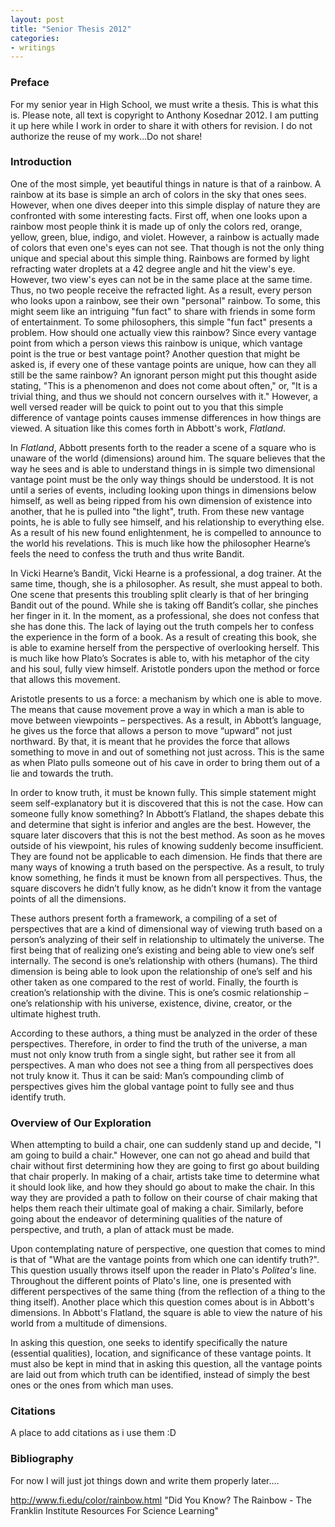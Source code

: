 ```yaml
---
layout: post
title: "Senior Thesis 2012"
categories:
- writings
---
```


### Preface ###

For my senior year in High School, we must write a thesis. This is what this is. Please note, all text is copyright to Anthony Kosednar 2012. I am putting it up here while I work in order to share it with others for revision. I do not authorize the reuse of my work…Do not share!

### Introduction ###

<!-- Citation: http://www.fi.edu/color/rainbow.html -->

One of the most simple, yet beautiful things in nature is that of a rainbow. A rainbow at its base is simple an arch of colors in the sky that ones sees. However, when one dives deeper into this simple display of nature they are confronted with some interesting facts. First off, when one looks upon a rainbow most people think it is made up of only the colors red, orange, yellow, green, blue, indigo, and violet. However, a rainbow is actually made of colors that even one's eyes can not see. That though is not the only thing unique and special about this simple thing. Rainbows are formed by light refracting water droplets at a 42 degree angle and hit the view's eye. However, two view's eyes can not be in the same place at the same time. Thus, no two people receive the refracted light. As a result, every person  who looks upon a rainbow, see their own "personal" rainbow. To some, this might seem like an intriguing  "fun fact" to share with friends in some form of entertainment. To some philosophers, this simple "fun fact" presents a problem. How should one actually view this rainbow? Since every vantage point from which a person views this rainbow is unique, which vantage point is the true or best vantage point? Another question that might be asked is, if every one of these vantage points are unique, how can they all still be the same rainbow? An ignorant person might put this thought aside stating, "This is a phenomenon and does not come about often," or, "It is a trivial thing, and thus we should not concern ourselves with it." However, a well versed reader will be quick to point out to you that this simple difference of vantage points causes immense differences in how things are viewed. A situation like this comes forth in Abbott's work, *Flatland*.

In *Flatland*, Abbott presents forth to the reader a scene of a square who is unaware of the world (dimensions) around him. The square believes that the way he sees and is able to understand things in is simple two dimensional vantage point must be the only way things should be understood. It is not until a series of events, including looking upon things in dimensions below himself, as well as being ripped from his own dimension of existence into another, that he is pulled into "the light", truth. From these new vantage points, he is able to fully see himself, and his relationship to everything else. As a result of his new found enlightenment, he is compelled to announce to the world his revelations. This is much like how the philosopher Hearne’s feels the need to confess the truth and thus write Bandit.

In Vicki Hearne’s Bandit, Vicki Hearne is a professional, a dog trainer. At the same time, though, she is a philosopher. As result, she must appeal to both. One scene that presents this troubling split clearly is that of her bringing Bandit out of the pound. While she is taking off Bandit’s collar, she pinches her finger in it. In the moment, as a professional, she does not confess that she has done this. The lack of laying out the truth compels her to confess the experience in the form of a book. As a result of creating this book, she is able to examine herself from the perspective of overlooking herself. This is much like how Plato’s Socrates is able to, with his metaphor of the city and his soul, fully view himself. Aristotle ponders upon the method or force that allows this movement.

Aristotle presents to us a force: a mechanism by which one is able to move. The means that cause movement prove a way in which a man is able to move between viewpoints – perspectives. As a result, in Abbott’s language, he gives us the force that allows a person to move “upward” not just northward. By that, it is meant that he provides the force that allows something to move in and out of something not just across. This is the same as when Plato pulls someone out of his cave in order to bring them out of a lie and towards the truth. 
In order to know truth, it must be known fully. This simple statement might seem self-explanatory but it is discovered that this is not the case. How can someone fully know something? In Abbott’s Flatland, the shapes debate this and determine that sight is inferior and angles are the best. However, the square later discovers that this is not the best method. As soon as he moves outside of his viewpoint, his rules of knowing suddenly become insufficient. They are found not be applicable to each dimension. He finds that there are many ways of knowing a truth based on the perspective. As a result, to truly know something, he finds it must be known from all perspectives. Thus, the square discovers he didn’t fully know, as he didn’t know it from the vantage points of all the dimensions.
These authors present forth a framework, a compiling of a set of perspectives that are a kind of dimensional way of viewing truth based on a person’s analyzing of their self in relationship to ultimately the universe. The first being that of realizing one’s existing and being able to view one’s self internally. The second is one’s relationship with others (humans). The third dimension is being able to look upon the relationship of one’s self and his other taken as one compared to the rest of world. Finally, the fourth is creation’s relationship with the divine. This is one’s cosmic relationship – one’s relationship with his universe, existence, divine, creator, or the ultimate highest truth. 
According to these authors, a thing must be analyzed in the order of these perspectives. Therefore, in order to find the truth of the universe, a man must not only know truth from a single sight, but rather see it from all perspectives. A man who does not see a thing from all perspectives does not truly know it. Thus it can be said: Man’s compounding climb of perspectives gives him the global vantage point to fully see and thus identify truth.

### Overview of Our Exploration ###

<!-- Definitions Outline???? Here?? -->

When attempting to build a chair, one can suddenly stand up and decide, "I am going to build a chair." However, one can not go ahead and build that chair without first determining how they are going to first go about building that chair properly. In making of a chair, artists take time to determine what it should look like, and how they should go about to make the chair. In this way they are provided a path to follow on their course of chair making that helps them reach their ultimate goal of making a chair. Similarly, before going about the endeavor of determining qualities of the nature of perspective, and truth, a plan of attack must be made. 

Upon contemplating nature of perspective, one question that comes to mind is that of "What are the vantage points from which one can identify truth?". This question usually throws itself upon the reader in Plato's *Politea's* line. Throughout the different points of Plato's line, one is presented with different perspectives of the same thing (from the reflection of a thing to the thing itself). Another place which this question comes about is in Abbott's dimensions. In Abbott's Flatland, the square is able to view the nature of his world from a multitude of dimensions. 

In asking this question, one seeks to identify specifically the nature (essential qualities), location, and significance of these vantage points. It must also be kept in mind that in asking this question, all the vantage points are laid out from which truth can be identified, instead of simply the best ones or the ones from which man uses. 

### Citations ###

A place to add citations as i use them :D

### Bibliography ###

For now I will just jot things down and write them properly later….

http://www.fi.edu/color/rainbow.html  "Did You Know? The Rainbow - The Franklin Institute Resources For Science Learning"